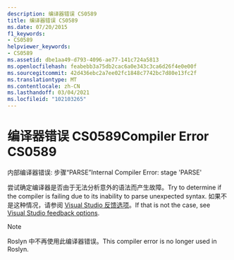 ```yaml
---
description: 编译器错误 CS0589
title: 编译器错误 CS0589
ms.date: 07/20/2015
f1_keywords:
- CS0589
helpviewer_keywords:
- CS0589
ms.assetid: dbe1aa49-d793-4096-ae77-141c724a5813
ms.openlocfilehash: feabebb3a75db2cac6a0e343c3ca6d26f4e0e00f
ms.sourcegitcommit: 42d436ebc2a7ee02fc1848c7742bc7d80e13fc2f
ms.translationtype: MT
ms.contentlocale: zh-CN
ms.lasthandoff: 03/04/2021
ms.locfileid: "102103265"
---
```

# <a name="compiler-error-cs0589"></a><span data-ttu-id="48b56-103">编译器错误 CS0589</span><span class="sxs-lookup"><span data-stu-id="48b56-103">Compiler Error CS0589</span></span>

<span data-ttu-id="48b56-104">内部编译器错误: 步骤“PARSE”</span><span class="sxs-lookup"><span data-stu-id="48b56-104">Internal Compiler Error: stage 'PARSE'</span></span>

 <span data-ttu-id="48b56-105">尝试确定编译器是否由于无法分析意外的语法而产生故障。</span><span class="sxs-lookup"><span data-stu-id="48b56-105">Try to determine if the compiler is failing due to its inability to parse unexpected syntax.</span></span> <span data-ttu-id="48b56-106">如果不是这种情况，请参阅 [Visual Studio 反馈选项](/visualstudio/ide/feedback-options)。</span><span class="sxs-lookup"><span data-stu-id="48b56-106">If that is not the case, see [Visual Studio feedback options](/visualstudio/ide/feedback-options).</span></span>

> [!NOTE]
> <span data-ttu-id="48b56-107">Roslyn 中不再使用此编译器错误。</span><span class="sxs-lookup"><span data-stu-id="48b56-107">This compiler error is no longer used in Roslyn.</span></span>
